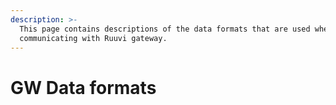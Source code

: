 ```yaml
---
description: >-
  This page contains descriptions of the data formats that are used when
  communicating with Ruuvi gateway.
---
```


# GW Data formats

